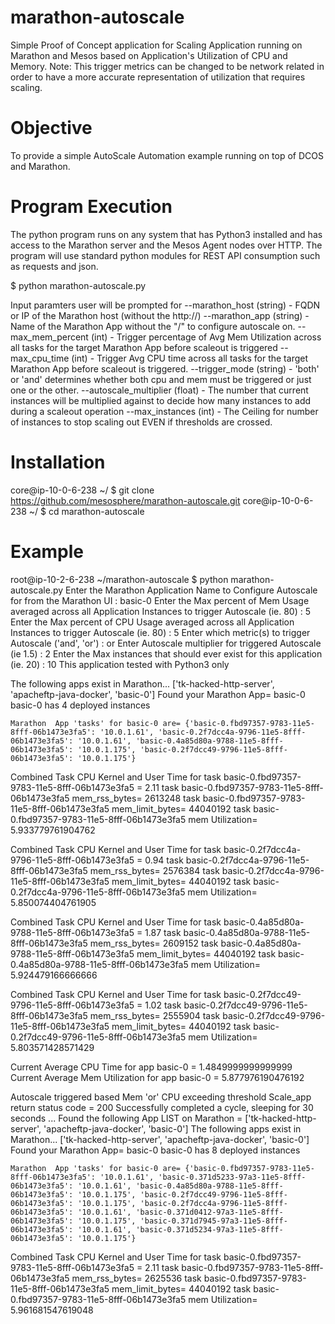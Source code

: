 # marathon-autoscale
Simple Proof of Concept application for Scaling Application running on Marathon and Mesos based on Application's Utilization of CPU and Memory. Note: This trigger metrics can be changed to be network related in order to have a more accurate representation of utilization that requires scaling.

# Objective
To provide a simple AutoScale Automation example running on top of DCOS and Marathon.

# Program Execution
The python program runs on any system that has Python3 installed and has access to the Marathon server and the Mesos Agent nodes over HTTP. The program will use standard python modules for REST API consumption such as requests and json.

$ python marathon-autoscale.py

Input paramters user will be prompted for
--marathon_host (string) - FQDN or IP of the Marathon host (without the http://)
--marathon_app (string) - Name of the Marathon App without the "/" to configure autoscale on.
--max_mem_percent (int) - Trigger percentage of Avg Mem Utilization across all tasks for the target Marathon App before scaleout is triggered
--max_cpu_time (int) - Trigger Avg CPU time across all tasks for the target Marathon App before scaleout is triggered.
--trigger_mode (string) - 'both' or 'and' determines whether both cpu and mem must be triggered or just one or the other.
--autoscale_multiplier (float) - The number that current instances will be multiplied against to decide how many instances to add during a scaleout operation
--max_instances (int) - The Ceiling for number of instances to stop scaling out EVEN if thresholds are crossed.

# Installation

core@ip-10-0-6-238 ~/ $ git clone https://github.com/mesosphere/marathon-autoscale.git
core@ip-10-0-6-238 ~/ $ cd marathon-autoscale

# Example

root@ip-10-2-6-238 ~/marathon-autoscale $ python marathon-autoscale.py 
Enter the Marathon Application Name to Configure Autoscale for from the Marathon UI : basic-0
Enter the Max percent of Mem Usage averaged across all Application Instances to trigger Autoscale (ie. 80) : 5
Enter the Max percent of CPU Usage averaged across all Application Instances to trigger Autoscale (ie. 80) : 5
Enter which metric(s) to trigger Autoscale ('and', 'or') : or
Enter Autoscale multiplier for triggered Autoscale (ie 1.5) : 2
Enter the Max instances that should ever exist for this application (ie. 20) : 10
This application tested with Python3 only

The following apps exist in Marathon... ['tk-hacked-http-server', 'apacheftp-java-docker', 'basic-0']
Found your Marathon App= basic-0
basic-0 has 4 deployed instances

    Marathon  App 'tasks' for basic-0 are= {'basic-0.fbd97357-9783-11e5-8fff-06b1473e3fa5': '10.0.1.61', 'basic-0.2f7dcc4a-9796-11e5-8fff-06b1473e3fa5': '10.0.1.61', 'basic-0.4a85d80a-9788-11e5-8fff-06b1473e3fa5': '10.0.1.175', 'basic-0.2f7dcc49-9796-11e5-8fff-06b1473e3fa5': '10.0.1.175'}
Combined Task CPU Kernel and User Time for task basic-0.fbd97357-9783-11e5-8fff-06b1473e3fa5 = 2.11
task basic-0.fbd97357-9783-11e5-8fff-06b1473e3fa5 mem_rss_bytes= 2613248
task basic-0.fbd97357-9783-11e5-8fff-06b1473e3fa5 mem_limit_bytes= 44040192
task basic-0.fbd97357-9783-11e5-8fff-06b1473e3fa5 mem Utilization= 5.933779761904762

Combined Task CPU Kernel and User Time for task basic-0.2f7dcc4a-9796-11e5-8fff-06b1473e3fa5 = 0.94
task basic-0.2f7dcc4a-9796-11e5-8fff-06b1473e3fa5 mem_rss_bytes= 2576384
task basic-0.2f7dcc4a-9796-11e5-8fff-06b1473e3fa5 mem_limit_bytes= 44040192
task basic-0.2f7dcc4a-9796-11e5-8fff-06b1473e3fa5 mem Utilization= 5.850074404761905

Combined Task CPU Kernel and User Time for task basic-0.4a85d80a-9788-11e5-8fff-06b1473e3fa5 = 1.87
task basic-0.4a85d80a-9788-11e5-8fff-06b1473e3fa5 mem_rss_bytes= 2609152
task basic-0.4a85d80a-9788-11e5-8fff-06b1473e3fa5 mem_limit_bytes= 44040192
task basic-0.4a85d80a-9788-11e5-8fff-06b1473e3fa5 mem Utilization= 5.924479166666666

Combined Task CPU Kernel and User Time for task basic-0.2f7dcc49-9796-11e5-8fff-06b1473e3fa5 = 1.02
task basic-0.2f7dcc49-9796-11e5-8fff-06b1473e3fa5 mem_rss_bytes= 2555904
task basic-0.2f7dcc49-9796-11e5-8fff-06b1473e3fa5 mem_limit_bytes= 44040192
task basic-0.2f7dcc49-9796-11e5-8fff-06b1473e3fa5 mem Utilization= 5.803571428571429

Current Average  CPU Time for app basic-0 = 1.4849999999999999
Current Average Mem Utilization for app basic-0 = 5.877976190476192


Autoscale triggered based Mem 'or' CPU exceeding threshold
Scale_app return status code = 200
Successfully completed a cycle, sleeping for 30 seconds ...
Found the following App LIST on Marathon = ['tk-hacked-http-server', 'apacheftp-java-docker', 'basic-0']
The following apps exist in Marathon... ['tk-hacked-http-server', 'apacheftp-java-docker', 'basic-0']
  Found your Marathon App= basic-0
basic-0 has 8 deployed instances

    Marathon  App 'tasks' for basic-0 are= {'basic-0.fbd97357-9783-11e5-8fff-06b1473e3fa5': '10.0.1.61', 'basic-0.371d5233-97a3-11e5-8fff-06b1473e3fa5': '10.0.1.61', 'basic-0.4a85d80a-9788-11e5-8fff-06b1473e3fa5': '10.0.1.175', 'basic-0.2f7dcc49-9796-11e5-8fff-06b1473e3fa5': '10.0.1.175', 'basic-0.2f7dcc4a-9796-11e5-8fff-06b1473e3fa5': '10.0.1.61', 'basic-0.371d0412-97a3-11e5-8fff-06b1473e3fa5': '10.0.1.175', 'basic-0.371d7945-97a3-11e5-8fff-06b1473e3fa5': '10.0.1.61', 'basic-0.371d5234-97a3-11e5-8fff-06b1473e3fa5': '10.0.1.175'}
Combined Task CPU Kernel and User Time for task basic-0.fbd97357-9783-11e5-8fff-06b1473e3fa5 = 2.11
task basic-0.fbd97357-9783-11e5-8fff-06b1473e3fa5 mem_rss_bytes= 2625536
task basic-0.fbd97357-9783-11e5-8fff-06b1473e3fa5 mem_limit_bytes= 44040192
task basic-0.fbd97357-9783-11e5-8fff-06b1473e3fa5 mem Utilization= 5.961681547619048


